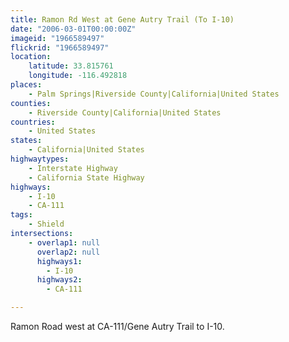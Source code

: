 ```yaml
---
title: Ramon Rd West at Gene Autry Trail (To I-10)
date: "2006-03-01T00:00:00Z"
imageid: "1966589497"
flickrid: "1966589497"
location:
    latitude: 33.815761
    longitude: -116.492818
places:
    - Palm Springs|Riverside County|California|United States
counties:
    - Riverside County|California|United States
countries:
    - United States
states:
    - California|United States
highwaytypes:
    - Interstate Highway
    - California State Highway
highways:
    - I-10
    - CA-111
tags:
    - Shield
intersections:
    - overlap1: null
      overlap2: null
      highways1:
        - I-10
      highways2:
        - CA-111

---
```

Ramon Road west at CA-111/Gene Autry Trail to I-10.